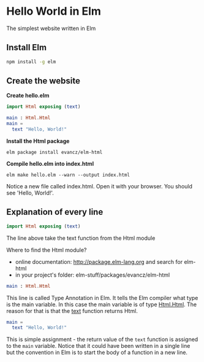 # Hello World in Elm

The simplest website written in Elm

## Install Elm
```bash
npm install -g elm
```

## Create the website

**Create hello.elm**

``` elm
import Html exposing (text)

main : Html.Html
main =
  text "Hello, World!"
```

**Install the Html package**
```
elm package install evancz/elm-html
```

**Compile hello.elm into index.html**
```
elm make hello.elm --warn --output index.html
```

Notice a new file called index.html. Open it with your browser. You should see 'Hello, World!'.

## Explanation of every line

```elm
import Html exposing (text)
```
The line above take the text function from the Html module

Where to find the Html module?
* online documentation: http://package.elm-lang.org and search for elm-html
* in your project's folder: elm-stuff/packages/evancz/elm-html

```elm
main : Html.Html
```
This line is called Type Annotation in Elm. It tells the Elm compiler what type is the main variable. In this case the main variable is of type [Html.Html](http://package.elm-lang.org/packages/evancz/elm-html/4.0.2/Html#Html). The reason for that is that the [text](http://package.elm-lang.org/packages/evancz/elm-html/4.0.2/Html#text) function returns Html.

```elm
main =
  text "Hello, World!"
```
This is simple assignment - the return value of the `text` function is assigned to the `main` variable.
Notice that it could have been written in a single line but the convention in Elm is to start the body of a function in a new line.
